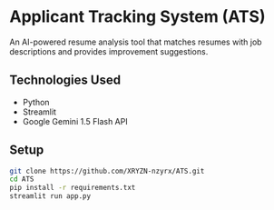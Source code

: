 # Applicant Tracking System (ATS)

An AI-powered resume analysis tool that matches resumes with job descriptions and provides improvement suggestions.

## Technologies Used

- Python  
- Streamlit  
- Google Gemini 1.5 Flash API  

## Setup

```bash
git clone https://github.com/XRYZN-nzyrx/ATS.git
cd ATS
pip install -r requirements.txt
streamlit run app.py

